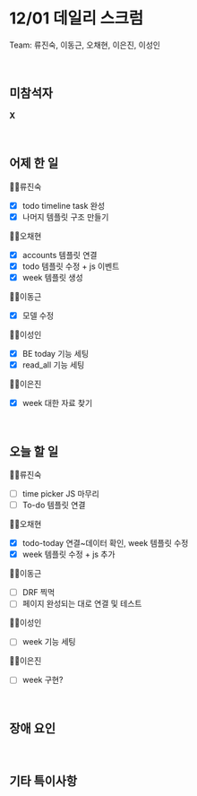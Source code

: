 # 12/01 데일리 스크럼

Team: 류진숙, 이동근, 오채현, 이은진, 이성인

<br>

## 미참석자

**X**

<br>

## 어제 한 일

👨‍💻류진숙

- [x]  todo timeline task 완성
- [x]  나머지 템플릿 구조 만들기

👨‍💻오채현

- [x]  accounts 템플릿 연결
- [x]  todo 템플릿 수정 + js 이벤트
- [x]  week 템플릿 생성

👨‍💻이동근

- [x]  모델 수정

👨‍💻이성인

- [x]  BE today 기능 세팅
- [x]  read_all 기능 세팅

👨‍💻이은진

- [x]  week 대한 자료 찾기

<br>

## 오늘 할 일

👨‍💻류진숙

- [ ]  time picker JS 마무리
- [ ]  To-do 템플릿 연결

👨‍💻오채현

- [x]  todo-today 연결~데이터 확인, week 템플릿 수정
- [x]  week 템플릿 수정 + js 추가

👨‍💻이동근

- [ ]  DRF 찍먹
- [ ]  페이지 완성되는 대로 연결 및 테스트

👨‍💻이성인

- [ ]  week 기능 세팅

👨‍💻이은진

- [ ]  week 구현?

<br>

## 장애 요인

<br>

## 기타 특이사항